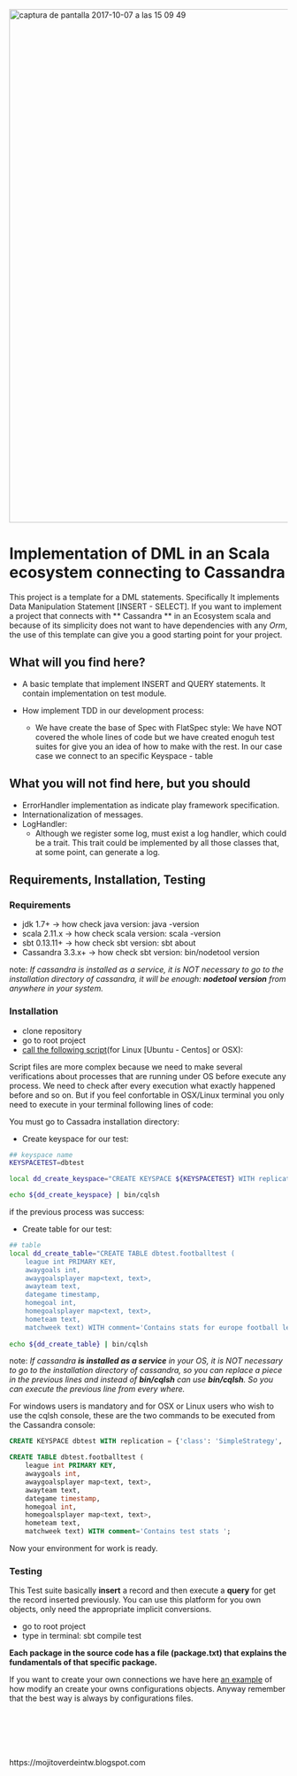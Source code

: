 <img width="928" alt="captura de pantalla 2017-10-07 a las 15 09 49" src="https://user-images.githubusercontent.com/8100363/31313078-665da9a6-abcf-11e7-9266-932880ea6ed2.png">


# Implementation of DML in an Scala ecosystem connecting to Cassandra #

This project is a template for a DML statements. Specifically It implements Data Manipulation Statement \[INSERT - SELECT]. If you want to implement a project that connects with ** Cassandra ** in an Ecosystem scala and because of its simplicity does not want to have dependencies with any *Orm*, the use of this template can give you a good starting point for your project.

## What will you find here? ##

* A basic template that implement INSERT and QUERY statements. It contain implementation on test module.
    
* How implement TDD in our development process:
    * We have create the base of Spec with FlatSpec style: We have NOT covered the whole lines of code but we have created enoguh test suites for give you an idea of how to make with the rest. In our case case we connect to an specific Keyspace - table  
    
## What you will not find here, but you should ##

* ErrorHandler implementation as indicate play framework specification. 
* Internationalization of messages.
* LogHandler: 
    * Although we register some log, must exist a log handler, which could be a trait. This trait could be implemented by all those classes that, at some point, can generate a log.
   
## Requirements, Installation, Testing ##

### Requirements ###

* jdk 1.7+ -> how check java version: java -version
* scala 2.11.x -> how check scala version: scala -version
* sbt 0.13.11+ -> how check sbt version: sbt about
* Cassandra 3.3.x+ -> how check sbt version: bin/nodetool version 

note: *If cassandra is installed as a service, it is NOT necessary to go to the installation directory of cassandra, it will be enough: **nodetool version** from anywhere in your system.*

### Installation ###

* clone repository
* go to root project
* [call the following script](https://github.com/ldipotetjob/scalacassandra/blob/master/scripts/initializingkeyspace.sh)(for Linux \[Ubuntu - Centos] or OSX):

Script files are more complex because we need to make several verifications about processes that are running under OS before execute any process. We need to check after every execution what exactly happened before and so on. But if you feel confortable in OSX/Linux terminal you only need to execute in your terminal following lines of code: 

You must go to Cassadra installation directory: 

* Create keyspace for our test:

```bash
## keyspace name
KEYSPACETEST=dbtest 

local dd_create_keyspace="CREATE KEYSPACE ${KEYSPACETEST} WITH replication = {'class': 'SimpleStrategy', 'replication_factor' : 1};" 

echo ${dd_create_keyspace} | bin/cqlsh
```

if the previous process was success:

* Create table for our test:

```bash
## table 
local dd_create_table="CREATE TABLE dbtest.footballtest (
    league int PRIMARY KEY,
    awaygoals int,
    awaygoalsplayer map<text, text>,
    awayteam text,
    dategame timestamp,
    homegoal int,
    homegoalsplayer map<text, text>,
    hometeam text,
    matchweek text) WITH comment='Contains stats for europe football leagues';"
    
echo ${dd_create_table} | bin/cqlsh    
```
note: *If cassandra **is installed as a service** in your OS, it is NOT necessary to go to the installation directory of cassandra, so you can replace a piece in the previous lines and instead of **bin/cqlsh** can use **bin/cqlsh**. So you can execute the previous line from every where.*

For windows users is mandatory and for OSX or Linux users who wish to use the cqlsh console, these are the two commands to be executed from the Cassandra console:

```sql
CREATE KEYSPACE dbtest WITH replication = {'class': 'SimpleStrategy', 'replication_factor' : 1};

CREATE TABLE dbtest.footballtest (
    league int PRIMARY KEY,
    awaygoals int,
    awaygoalsplayer map<text, text>,
    awayteam text,
    dategame timestamp,
    homegoal int,
    homegoalsplayer map<text, text>,
    hometeam text,
    matchweek text) WITH comment='Contains test stats ';
```
Now your environment for work is ready.

### Testing ###

This Test suite basically **insert** a record and then execute a **query** for get the record inserted previously. You can use this platform for you own objects, only need the appropriate implicit conversions.

* go to root project
* type in terminal: sbt compile test

**Each package in the source code has a file (package.txt) that explains the fundamentals of that specific package.**  


If you want to create your own connections we have here [an example](https://github.com/ldipotetjob/scalacassandra/blob/develop/modules/cassandra/src/main/scala/com/ldg/dbconnection/RecipesConnection.scala) of how modify an create your owns configurations objects. Anyway remember that the best way is always by configurations files.

<br>
<br>
<br>
<br>
<br>
https://mojitoverdeintw.blogspot.com 
